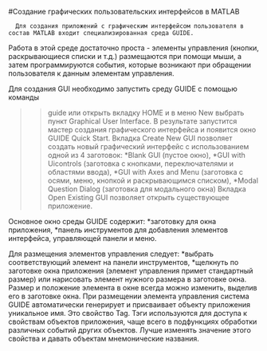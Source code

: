 #Создание графических пользовательских интерфейсов в MATLAB

      Для создания приложений с графическим интерфейсом пользователя в состав MATLAB входит специализированная среда GUIDE.
Работа в этой среде достаточно проста - элементы управления (кнопки, раскрывающиеся списки и т.д.) размещаются при помощи мыши,
а затем программируются события, которые возникают при обращении пользователя к данным элементам управления.

Для создания GUI необходимо запустить среду GUIDE с помощью команды
>>guide
или открыть вкладку HOME и в меню New выбрать пункт Graphical User Interface.
В результате запустится мастер создания графического интерфейса и появится окно GUIDE Quick Start.
Вкладка Create New GUI позволяет создать новый графический интерфейс c использованием одной из 4 заготовок:
    *Blank GUI (пустое окно),
    *GUI with Uicontrols (заготовка с кнопками, переключателями и областями ввода),
    *GUI with Axes and Menu (заготовка с осями, меню, кнопкой и раскрывающимся списком),
    *Modal Question Dialog (заготовка для модального окна)
Вкладка Open Existing GUI позволяет открыть существующее приложение.

Основное окно среды GUIDE содержит:
    *заготовку для окна приложения,
    *панель инструментов для добавления элементов интерфейса, управляющей панели и меню.

Для размещения элементов управления следует:
    *выбрать соответствующий элемент на панели инструментов,
    *щелкнуть по заготовке окна приложения (элемент управления примет стандартный размер) или нарисовать элемент нужного размера в заготовке окна.
Размер и положение элемента в окне всегда можно изменить, выделив его в заготовке окна.
При размещении элемента управления система GUIDE автоматически генерирует и присваивает объекту приложения уникальное имя. Это свойство Tag.
Тэги используются для доступа к свойствам объектов приложения, чаще всего в подфункциях обработки различных событий других объектов. 
Лучше изменять значение этого свойства и давать объектам мнемонические названия.


